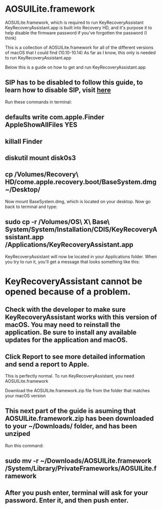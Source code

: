 # AOSUILite.framework
AOSUILite.framework, which is required to run KeyRecoveryAssistant
KeyRecoveryAssistant.app is built into Recovery HD, and it's purpose it to help disable the firmware password if you've forgotten the password (I think)


This is a collection of AOSUILite.framework for all of the different versions of macOS that I could find (10.10-10.14)
As far as I know, this only is needed to run KeyRecoveryAssistant.app

Below this is a guide on how to get and run KeyRecoveryAssistant.app
## SIP has to be disabled to follow this guide, to learn how to disable SIP, visit [here](http://osxdaily.com/2015/10/05/disable-rootless-system-integrity-protection-mac-os-x/)
Run these commands in terminal:

## defaults write com.apple.Finder AppleShowAllFiles YES
## killall Finder
## diskutil mount disk0s3
## cp /Volumes/Recovery\ HD/come.apple.recovery.boot/BaseSystem.dmg ~/Desktop/

Now mount BaseSystem.dmg, which is located on your desktop. Now go back to terminal and type:

## sudo cp -r /Volumes/OS\ X\ Base\ System/System/Installation/CDIS/KeyRecoveryAssistant.app /Applications/KeyRecoveryAssistant.app

KeyRecoveryAssistant will now be located in your Applications folder. When you try to run it, you'll get a message that looks something like this:

# KeyRecoveryAssistant cannot be opened because of a problem.
## Check with the developer to make sure KeyRecoveryAssistant works with this version of macOS. You may need to reinstall the application. Be sure to install any available updates for the application and macOS.
## Click Report to see more detailed information and send a report to Apple.

This is perfectly normal. To run KeyRecoveryAssistant, you need AOSUILite.framework

Download the AOSUILite.framework.zip file from the folder that matches your macOS version
## This next part of the guide is asuming that AOSUILite.framework.zip has been downloaded to your ~/Downloads/ folder, and has been unziped

Run this command:

## sudo mv -r ~/Downloads/AOSUILite.framework /System/Library/PrivateFrameworks/AOSUILite.framework

## After you push enter, terminal will ask for your password. Enter it, and then push enter.
